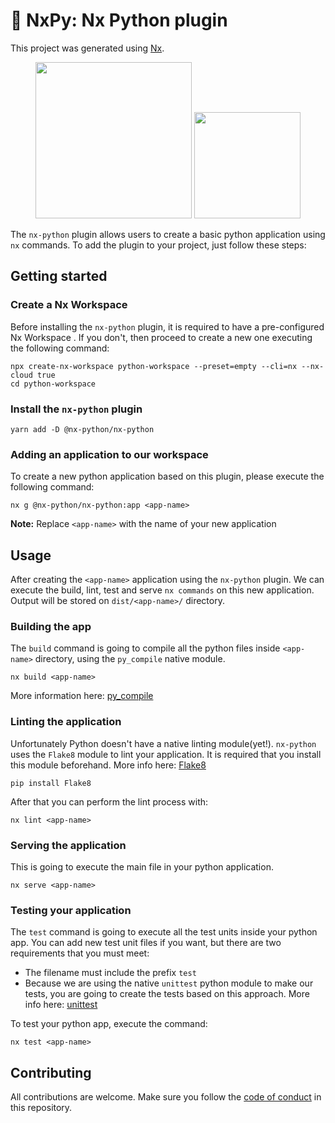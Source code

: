 # 🐍 NxPy: Nx Python plugin

This project was generated using [Nx](https://nx.dev).

<p align="center">
  <img src="https://raw.githubusercontent.com/nrwl/nx/master/images/nx-logo.png" width="250">
  <img src="https://upload.wikimedia.org/wikipedia/commons/thumb/c/c3/Python-logo-notext.svg/240px-Python-logo-notext.svg.png" width="170"/>
</p>

The `nx-python` plugin allows users to create a basic python application using `nx` commands. To add the plugin to your project, just follow these steps: 

## Getting started

### Create a Nx Workspace

Before installing the `nx-python` plugin, it is required to have a pre-configured Nx Workspace . If you don't, then proceed to create a new one executing the following command:

```
npx create-nx-workspace python-workspace --preset=empty --cli=nx --nx-cloud true
cd python-workspace
```

### Install the `nx-python` plugin

```
yarn add -D @nx-python/nx-python
```

### Adding an application to our workspace

To create a new python application based on this plugin, please execute the following command:

```
nx g @nx-python/nx-python:app <app-name>
```

**Note:** Replace `<app-name>` with the name of your new application

## Usage

After creating the `<app-name>` application using the `nx-python` plugin. We can execute the build, lint, test and serve `nx commands` on this new application. Output will be stored on `dist/<app-name>/` directory.

### Building the app

The `build` command is going to compile all the python files inside `<app-name>` directory, using the `py_compile` native module. 

```
nx build <app-name>
```

More information here: [py_compile](https://docs.python.org/3/library/py_compile.html)

### Linting the application

Unfortunately Python doesn't have a native linting module(yet!). `nx-python` uses the `Flake8` module to lint your application. It is required that you install this module beforehand. More info here: [Flake8](https://flake8.pycqa.org/en/latest/)

```
pip install Flake8
```

After that you can perform the lint process with:

```
nx lint <app-name>
```

### Serving the application

This is going to execute the main file in your python application.

```
nx serve <app-name>
```

### Testing your application

The `test` command is going to execute all the test units inside your python app. You can add new test unit files if you want, but there are two requirements that you must meet:

- The filename must include the prefix `test`
- Because we are using the native `unittest` python module to make our tests, you are going to create the tests based on this approach. More info here: [unittest](https://docs.python.org/3/library/unittest.html)

To test your python app, execute the command:

```
nx test <app-name>
```
## Contributing

All contributions are welcome. Make sure you follow the [code of conduct](CODE_OF_CONDUCT.MD) in this repository. 
